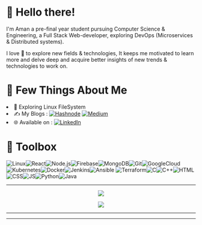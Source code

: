 # 👋 Hello there!

I'm Aman a pre-final year student pursuing Computer Science & Engineering, a Full Stack Web-developer, exploring DevOps (Microservices & Distributed systems).

I love :blue_heart: to explore new fields & technologies, It keeps me motivated to learn more and delve deep and acquire better insights of new trends & technologies to work on.

# 🧐 Few Things About Me
<li>📂 Exploring Linux FileSystem</li>
<li>✍️ My Blogs : 
<a href="https://hashnode.com/@amanraza" target="_blank"><img alt="Hashnode" src="https://img.shields.io/badge/-Hashnode-2962FF?logo=hashnode&style=flat-square" /></a>
  <a href="https://aman-raza.medium.com/" target="_blank"><img alt="Medium" src="https://img.shields.io/badge/-Medium-0A0A0A?&style=flat-square&logo=medium&logoColor=white" /></a>
</li>
<li>🌐 Available on : 
<a href="https://www.linkedin.com/in/aman-raza/" target="_blank">
<img alt="LinkedIn" src="https://img.shields.io/badge/-LinkedIn-0A66C2?&style=flat-square&logo=linkedin&logoColor=white" />
</a>
</a></li>


# 🧰 Toolbox
![Linux](https://img.shields.io/badge/Linux-000000?style=for-the-badge&logo=linux&logoColor=yellow)![React](https://img.shields.io/badge/-ReactJS-grey?&style=for-the-badge&logo=react&logoColor=61DAFB)![Node.js](https://img.shields.io/badge/-Node.js-black?&style=for-the-badge&logo=node.js&logoColor=339933)![Firebase](https://img.shields.io/badge/-Firebase-4c8bf5?&style=for-the-badge&&logo=firebase&logoColor=ffca28)![MongoDB](https://img.shields.io/badge/-MongoDB-white?&style=for-the-badge&logo=mongodb&logoColor=47A248)![Git](https://img.shields.io/badge/-Git-F05032?&style=for-the-badge&logo=git&logoColor=white)![GoogleCloud](https://img.shields.io/badge/Google_Cloud-4285F4?style=for-the-badge&logo=google-cloud&logoColor=white)![Kubernetes](https://img.shields.io/badge/Kubernetes-1877F2?style=for-the-badge&logo=kubernetes&logoColor=white)![Docker](https://img.shields.io/badge/Docker-0db7ed?style=for-the-badge&logo=docker&logoColor=white)![Jenkins](https://img.shields.io/badge/Jenkins-D33834?style=for-the-badge&logo=jenkins&logoColor=white)![Ansible](https://img.shields.io/badge/Ansible-000000?style=for-the-badge&logo=ansible&logoColor=white) ![Terraform](https://img.shields.io/badge/Terraform-844FBA?style=for-the-badge&logo=terraform&logoColor=white)![C](https://img.shields.io/badge/C-00599C?style=for-the-badge&logo=c&logoColor=white)![C++](https://img.shields.io/badge/C%2B%2B-00599C?style=for-the-badge&logo=c%2B%2B&logoColor=white)![HTML](https://img.shields.io/badge/-html5-E34F26?&style=for-the-badge&logo=html5&logoColor=white)![CSS](https://img.shields.io/badge/-css3-1572B6?&style=for-the-badge&logo=css3&logoColor=white)![JS](https://img.shields.io/badge/-javascript-F7DF1E?&style=for-the-badge&logo=javascript&logoColor=black)![Python](https://img.shields.io/badge/-Python-3776AB?&style=for-the-badge&logo=python&logoColor=yellow)![Java](https://img.shields.io/badge/Java-ED8B00?style=for-the-badge&logo=java&logoColor=white)

------

<!-- <p align="center"><a><img src="https://github-readme-stats.vercel.app/api/top-langs/?username=aman-raza&theme=dark"></a></p> -->
<p align="center"><a><img src="https://github-readme-streak-stats.herokuapp.com?user=aman-raza&theme=dark"></a></p>
<p align="center"><a><img src="https://github-readme-stats.vercel.app/api?username=aman-raza&theme=dark"></a></p>

-----

<!-- <p align="center"><img src="https://github-profile-trophy.vercel.app/?username=aman-raza&theme=alduin&no-frame=true&no-bg=true&row=2&column=4" alt="aman-raza" /></a> </p> -->

-----
